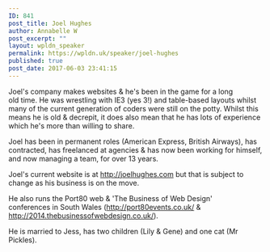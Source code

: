 ```yaml
---
ID: 841
post_title: Joel Hughes
author: Annabelle W
post_excerpt: ""
layout: wpldn_speaker
permalink: https://wpldn.uk/speaker/joel-hughes
published: true
post_date: 2017-06-03 23:41:15
---
```

Joel's company makes websites &amp; he's been in the game for a long old time. He was wrestling with IE3 (yes 3!) and table-based layouts whilst many of the current generation of coders were still on the potty. Whilst this means he is old &amp; decrepit, it does also mean that he has lots of experience which he's more than willing to share.

Joel has been in permanent roles (American Express, British Airways), has contracted, has freelanced at agencies &amp; has now been working for himself, and now managing a team, for over 13 years.

Joel's current website is at <a href="http://joelhughes.com/">http://joelhughes.com</a> but that is subject to change as his business is on the move.

He also runs the Port80 web &amp; 'The Business of Web Design' conferences in South Wales (<a href="http://port80events.co.uk/">http://port80events.co.uk/</a> &amp;
<a href="http://2014.thebusinessofwebdesign.co.uk/">http://2014.thebusinessofwebdesign.co.uk/</a>).

He is married to Jess, has two children (Lily &amp; Gene) and one cat (Mr Pickles).
